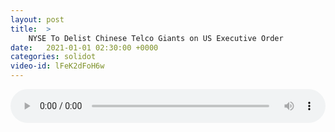 ```yaml
---
layout: post
title:  >
    NYSE To Delist Chinese Telco Giants on US Executive Order
date:   2021-01-01 02:30:00 +0000
categories: solidot
video-id: lFeK2dFoH6w
---
```


<audio src="/assets/e946476432c20717011edff6cee57102.mp3" style="width: 100%;" controls></audio>

